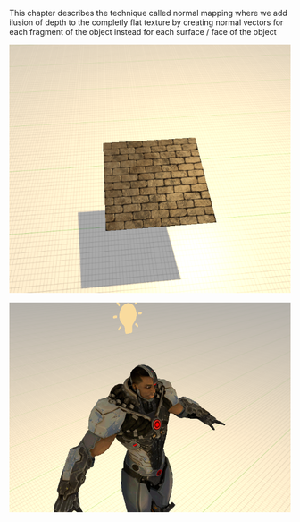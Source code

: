 This chapter describes the technique called normal mapping where we add ilusion of depth to the completly flat texture by creating normal vectors for each fragment of the object instead for each surface / face of the object 

![Alt text](Assets/ReadmeImages/NormalMapping/normal-map.png)

![Alt text](Assets/ReadmeImages/NormalMapping/cyborg-normal.png)
